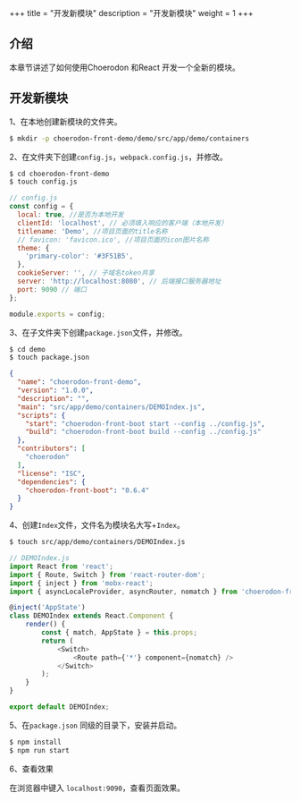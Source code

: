 +++
title = "开发新模块"
description = "开发新模块"
weight = 1
+++

## 介绍

本章节讲述了如何使用Choerodon 和React 开发一个全新的模块。

## 开发新模块

1、在本地创建新模块的文件夹。
``` bash
$ mkdir -p choerodon-front-demo/demo/src/app/demo/containers
```

2、在文件夹下创建`config.js`，`webpack.config.js`，并修改。
``` bash
$ cd choerodon-front-demo
$ touch config.js
```

``` js
// config.js
const config = {
  local: true, //是否为本地开发
  clientId: 'localhost', // 必须填入响应的客户端（本地开发）
  titlename: 'Demo', //项目页面的title名称
  // favicon: 'favicon.ico', //项目页面的icon图片名称
  theme: {
    'primary-color': '#3F51B5',
  },
  cookieServer: '', // 子域名token共享
  server: 'http://localhost:8080', // 后端接口服务器地址
  port: 9090 // 端口
};

module.exports = config;
```

3、在子文件夹下创建`package.json`文件，并修改。
``` bash
$ cd demo
$ touch package.json
```

``` json
{
  "name": "choerodon-front-demo",
  "version": "1.0.0",
  "description": "",
  "main": "src/app/demo/containers/DEMOIndex.js",
  "scripts": {
    "start": "choerodon-front-boot start --config ../config.js",
    "build": "choerodon-front-boot build --config ../config.js"
  },
  "contributors": [
    "choerodon"
  ],
  "license": "ISC",
  "dependencies": {
    "choerodon-front-boot": "0.6.4"
  }
}
```

4、创建`Index`文件，文件名为模块名大写+`Index`。
``` bash
$ touch src/app/demo/containers/DEMOIndex.js
```

``` js
// DEMOIndex.js
import React from 'react';
import { Route, Switch } from 'react-router-dom';
import { inject } from 'mobx-react';
import { asyncLocaleProvider, asyncRouter, nomatch } from 'choerodon-front-boot';

@inject('AppState')
class DEMOIndex extends React.Component {
    render() {
        const { match, AppState } = this.props;
        return (
            <Switch>
                <Route path={'*'} component={nomatch} />
            </Switch>
        );
    }
}

export default DEMOIndex;
```

5、在`package.json` 同级的目录下，安装并启动。
``` bash
$ npm install
$ npm run start
```

6、查看效果

在浏览器中键入 `localhost:9090`，查看页面效果。
